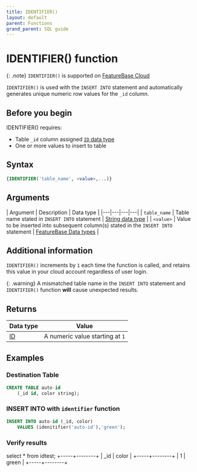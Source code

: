 ```yaml
---
title: IDENTIFIER()
layout: default
parent: Functions
grand_parent: SQL guide
---
```


# IDENTIFIER() function

{: .note}
`IDENTIFIER()` is supported on [FeatureBase Cloud](/docs/cloud/cloud-home)

`IDENTIFIER()` is used with the `INSERT INTO` statement and automatically generates unique numeric row values for the `_id` column.

## Before you begin

IDENTIFIER() requires:
* Table `_id` column assigned [`ID` data type](/docs/sql-guide/data-types/data-type-id)
* One or more values to insert to table

## Syntax

```sql
{IDENTIFIER('table_name', <value>,...)}
```

## Arguments

| Argument | Description | Data type |
|---|---|---|---|
| `table_name` | Table name stated in `INSERT INTO` statement | [String data type](/docs/sql-guide/data-types/data-type-string) |
| `<value>` | Value to be inserted into subsequent column(s) stated in the `INSERT INTO` statement | [FeatureBase Data types](/docs/sql-guide/data-types/data-types-home) |

## Additional information

`IDENTIFIER()` increments by `1` each time the function is called, and retains this value in your cloud account regardless of user login.

{: .warning}
A mismatched table name in the `INSERT INTO` statement and `IDENTIFIER()` function **will** cause unexpected results.

## Returns

| Data type | Value |
|---|---|
| [ID](/docs/sql-guide/data-types/data-type-id) | A numeric value starting at `1` |

## Examples

### Destination Table
```sql
CREATE TABLE auto-id
    (_id id, color string);
```

### INSERT INTO with `identifier` function

```sql
INSERT INTO auto-id (_id, color)
    VALUES (idenitifier('auto-id'),'green');
```

### Verify results

select * from idtest;
+-----+--------+
| _id | color  |
+-----+--------+
|   1 | green  |
+-----+--------+
```
